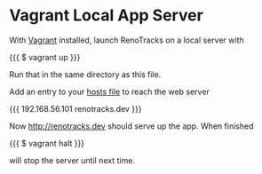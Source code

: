 # Vagrant Local App Server #

With [Vagrant](http://vagrantup.com) installed, launch RenoTracks on a local server with

{{{
$ vagrant up
}}}

Run that in the same directory as this file.

Add an entry to your [hosts file][1] to reach the web server

{{{
192.168.56.101  renotracks.dev
}}}

[1]:http://www.howtogeek.com/howto/27350/beginner-geek-how-to-edit-your-hosts-file/

Now http://renotracks.dev should serve up the app. When finished

{{{
$ vagrant halt
}}}

will stop the server until next time.

